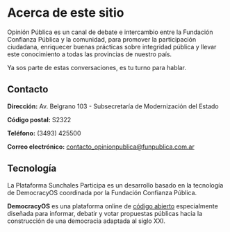# Acerca de este sitio

Opinión Pública es un canal de debate e intercambio entre la Fundación Confianza Pública y la comunidad, para promover la participación ciudadana, enriquecer buenas prácticas sobre integridad pública y llevar este conocimiento a todas las provincias de nuestro país.



Ya sos parte de estas conversaciones, es tu turno para hablar.


## Contacto

**Dirección:** Av. Belgrano 103 - Subsecretaría de Modernización del Estado

**Código postal:** S2322

**Teléfono:** (3493) 425500

**Correo electrónico:** [contacto_opinionpublica@funpublica.com.ar](mailito:contacto_opinionpublica@funpublica.com.ar)
​
## Tecnología

La Plataforma Sunchales Participa es un desarrollo basado en la tecnología de DemocracyOS coordinada por la Fundación Confianza Pública.

**DemocracyOS** es una plataforma online de [código abierto](https://github.com/DemocracyOS) especialmente diseñada para informar, debatir y votar propuestas públicas hacia la construcción de una democracia adaptada al siglo XXI.
